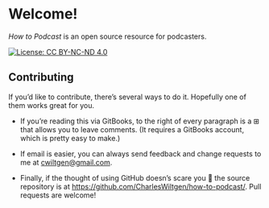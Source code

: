 # Welcome!

_How to Podcast_ is an open source resource for podcasters.

[![License: CC BY-NC-ND 4.0](https://img.shields.io/badge/License-CC%20BY--NC--ND%204.0-lightgrey.svg)](http://creativecommons.org/licenses/by-nc-nd/4.0/)

## Contributing

If you’d like to contribute, there’s several ways to do it. Hopefully one of them works great for you.

* If you’re reading this via GitBooks, to the right of every paragraph is a ⊞ that allows you to leave comments. (It requires a GitBooks account, which is pretty easy to make.)

* If email is easier, you can always send feedback and change requests to me at [cwiltgen@gmail.com](mailto://cwiltgen@gmail.com).

* Finally, if the thought of using GitHub doesn’s scare you 🙂 the source repository is at https://github.com/CharlesWiltgen/how-to-podcast/. Pull requests are welcome!



<!-- toc -->
